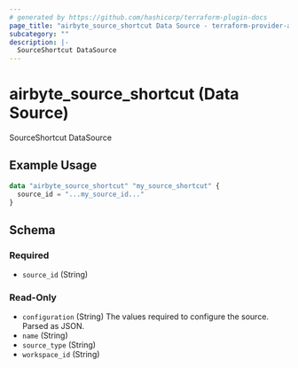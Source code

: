 ```yaml
---
# generated by https://github.com/hashicorp/terraform-plugin-docs
page_title: "airbyte_source_shortcut Data Source - terraform-provider-airbyte"
subcategory: ""
description: |-
  SourceShortcut DataSource
---
```


# airbyte_source_shortcut (Data Source)

SourceShortcut DataSource

## Example Usage

```terraform
data "airbyte_source_shortcut" "my_source_shortcut" {
  source_id = "...my_source_id..."
}
```

<!-- schema generated by tfplugindocs -->
## Schema

### Required

- `source_id` (String)

### Read-Only

- `configuration` (String) The values required to configure the source. Parsed as JSON.
- `name` (String)
- `source_type` (String)
- `workspace_id` (String)


